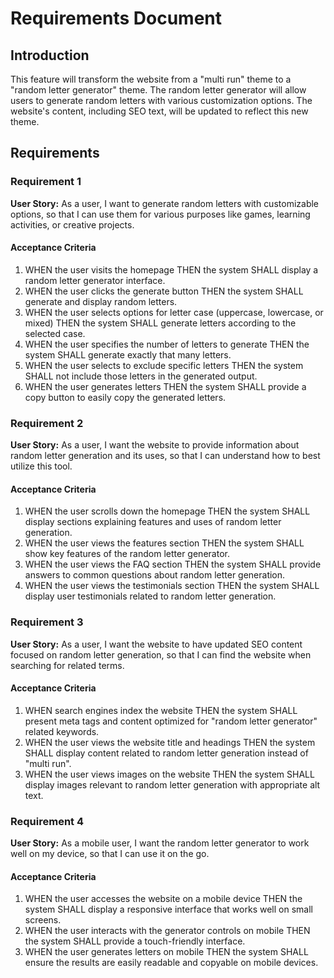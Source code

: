 # Requirements Document

## Introduction

This feature will transform the website from a "multi run" theme to a "random letter generator" theme. The random letter generator will allow users to generate random letters with various customization options. The website's content, including SEO text, will be updated to reflect this new theme.

## Requirements

### Requirement 1

**User Story:** As a user, I want to generate random letters with customizable options, so that I can use them for various purposes like games, learning activities, or creative projects.

#### Acceptance Criteria

1. WHEN the user visits the homepage THEN the system SHALL display a random letter generator interface.
2. WHEN the user clicks the generate button THEN the system SHALL generate and display random letters.
3. WHEN the user selects options for letter case (uppercase, lowercase, or mixed) THEN the system SHALL generate letters according to the selected case.
4. WHEN the user specifies the number of letters to generate THEN the system SHALL generate exactly that many letters.
5. WHEN the user selects to exclude specific letters THEN the system SHALL not include those letters in the generated output.
6. WHEN the user generates letters THEN the system SHALL provide a copy button to easily copy the generated letters.

### Requirement 2

**User Story:** As a user, I want the website to provide information about random letter generation and its uses, so that I can understand how to best utilize this tool.

#### Acceptance Criteria

1. WHEN the user scrolls down the homepage THEN the system SHALL display sections explaining features and uses of random letter generation.
2. WHEN the user views the features section THEN the system SHALL show key features of the random letter generator.
3. WHEN the user views the FAQ section THEN the system SHALL provide answers to common questions about random letter generation.
4. WHEN the user views the testimonials section THEN the system SHALL display user testimonials related to random letter generation.

### Requirement 3

**User Story:** As a user, I want the website to have updated SEO content focused on random letter generation, so that I can find the website when searching for related terms.

#### Acceptance Criteria

1. WHEN search engines index the website THEN the system SHALL present meta tags and content optimized for "random letter generator" related keywords.
2. WHEN the user views the website title and headings THEN the system SHALL display content related to random letter generation instead of "multi run".
3. WHEN the user views images on the website THEN the system SHALL display images relevant to random letter generation with appropriate alt text.

### Requirement 4

**User Story:** As a mobile user, I want the random letter generator to work well on my device, so that I can use it on the go.

#### Acceptance Criteria

1. WHEN the user accesses the website on a mobile device THEN the system SHALL display a responsive interface that works well on small screens.
2. WHEN the user interacts with the generator controls on mobile THEN the system SHALL provide a touch-friendly interface.
3. WHEN the user generates letters on mobile THEN the system SHALL ensure the results are easily readable and copyable on mobile devices.